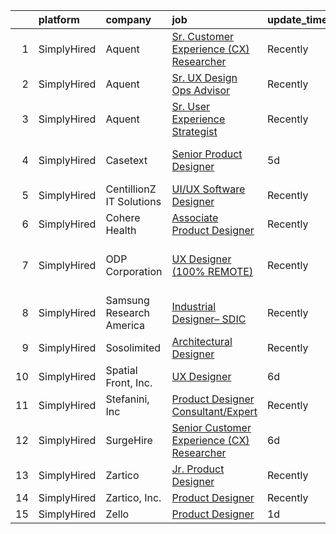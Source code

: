 

|    | platform    | company                  | job                                                                                                                                                        | update_time   | location                    |
|---:|:------------|:-------------------------|:-----------------------------------------------------------------------------------------------------------------------------------------------------------|:--------------|:----------------------------|
|  1 | SimplyHired | Aquent                   | [Sr. Customer Experience (CX) Researcher](https://www.simplyhired.com/job/NV6tXqGFxAcRlx7pKSUJVJSunxMPwZzXpSNDid-_ZUu2_NIQDRNtbA?q=generative+designer)    | Recently      | Houston, IN                 |
|  2 | SimplyHired | Aquent                   | [Sr. UX Design Ops Advisor](https://www.simplyhired.com/job/b-akjeC7U6-r51TTC7b5vNnvCBVOO4FxCHKBwn62xzJdTkoffSKJ3w?q=generative+designer)                  | Recently      | Houston, TX                 |
|  3 | SimplyHired | Aquent                   | [Sr. User Experience Strategist](https://www.simplyhired.com/job/rndhJO3HOZMVPJSh01YR2wjk5H5krPqWmsnWnO4zGyrpdbVrJwTrgQ?q=generative+designer)             | Recently      | Houston, TX                 |
|  4 | SimplyHired | Casetext                 | [Senior Product Designer](https://www.simplyhired.com/job/pTj1tXHh9keD4QjfvTPDXXhYLkerTrDFVgiSqWyx7ASacycebKJyug?q=generative+designer)                    | 5d            | San Francisco, CA           |
|  5 | SimplyHired | CentillionZ IT Solutions | [UI/UX Software Designer](https://www.simplyhired.com/job/dCmOqPUwxHBS7XmxCX6CCoVvrelGjR1PPbkeUMj0LFMxHNjYPTLiOQ?q=generative+designer)                    | Recently      | Princeton, NJ               |
|  6 | SimplyHired | Cohere Health            | [Associate Product Designer](https://www.simplyhired.com/job/_ZG_UeFiZy1jioBWGZnMJMKJrLNcDtOUz2V8nMUtUc2JsqWlV2MM9Q?q=generative+designer)                 | Recently      | Boston, MA                  |
|  7 | SimplyHired | ODP Corporation          | [UX Designer (100% REMOTE)](https://www.simplyhired.com/job/2jon-cJpwVDgQULPDylJT3kWl9hnBP5g3BdXL1zhL3MquiVGv6cE0A?q=generative+designer)                  | Recently      | Boca Raton, FL +8 locations |
|  8 | SimplyHired | Samsung Research America | [Industrial Designer– SDIC](https://www.simplyhired.com/job/ZY9f-MfZTJLDwWO75dQVxCJRIy1EUkwLWsN06BTBfzBJaBmRdnDRFw?q=generative+designer)                  | Recently      | San Francisco, CA           |
|  9 | SimplyHired | Sosolimited              | [Architectural Designer](https://www.simplyhired.com/job/1wnZZjS_T2B-Khb33FLg8m5W26VpFJO-O7M0joPbDLzOi2-l3WqCTg?q=generative+designer)                     | Recently      | Boston, MA                  |
| 10 | SimplyHired | Spatial Front, Inc.      | [UX Designer](https://www.simplyhired.com/job/2BBqpg8bBZpYCkIrxyURbDxO3huyMcnSQh0JQTvp2V1e77DX7aX8HQ?q=generative+designer)                                | 6d            | Remote                      |
| 11 | SimplyHired | Stefanini, Inc           | [Product Designer Consultant/Expert](https://www.simplyhired.com/job/K2a5SO8a-DgbZGfKH5DScyUx7j1CG9QZywLxE7_3OlWUXwXcUyI19g?q=generative+designer)         | Recently      | Dearborn, MI                |
| 12 | SimplyHired | SurgeHire                | [Senior Customer Experience (CX) Researcher](https://www.simplyhired.com/job/quUUfLPP2hm2r5IIS-UnVnuQ-AUQ9T7dVzzRBcC1yU1ZEoDEPh7puw?q=generative+designer) | 6d            | Houston, TX                 |
| 13 | SimplyHired | Zartico                  | [Jr. Product Designer](https://www.simplyhired.com/job/nmMctxanMZHASwHPAKbEf_z0drYGRsWEo6gpCA-NYuoi-XzTB8SGfg?q=generative+designer)                       | Recently      | Salt Lake City, UT          |
| 14 | SimplyHired | Zartico, Inc.            | [Product Designer](https://www.simplyhired.com/job/5B-wy9egwpbkc7SZRH1vZS_C0IVpEFP3vQw-sYn_KPAIaBxbnG6gAg?q=generative+designer)                           | Recently      | Remote                      |
| 15 | SimplyHired | Zello                    | [Product Designer](https://www.simplyhired.com/job/d13uHkiSKZk4BdEfEg3Vcd4sy8ZfwbrfroyeLwfZZW0tJuKbcH740g?q=generative+designer)                           | 1d            | Austin, TX                  |